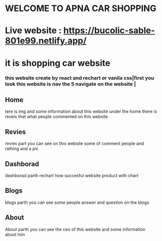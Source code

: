 
#     WELCOME TO APNA CAR SHOPPING
 # Live website : https://bucolic-sable-801e99.netlify.app/
 # it is shopping car website
 ### this website create by react and rechart or vanila css|first you look this website is nav the 5 navigate on the website |
## Home
tere is img and some information about this website under the home there is reveis that what people commented on this website

 ## Revies
   revies part you can see on this website  some of comment people and  rathing and a pic
 ## Dashborad 
 dashborad  parth rechart how succesful website product with chart

## Blogs 
 blogs  parth  you can see some people answer and question on the blogs

 ## About 
 About parth you can see the ceo of this website and some information about him